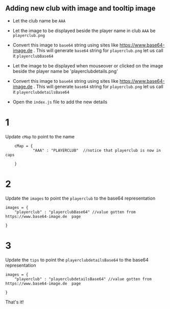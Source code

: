 ## Adding new club with image and tooltip image

 - Let the club name be `AAA`

 - Let the image to be displayed beside the player name in club `AAA` be `playerclub.png`
 - Convert this image to `base64` string using sites like https://www.base64-image.de . This will generate `base64` string for `playerclub.png` let us call it `playerclubBase64`

 - Let the image to be displayed when mouseover or clicked on  the image beside the player name be 'playerclubdetails.png'
 - Convert this image to `base64` string using sites like https://www.base64-image.de . This will generate `base64` string for `playerclub.png` let us call it `playerclubdetailsBase64`

 - Open the `index.js` file to add the new details

# 1
Update `cMap` to point to the name
```
    cMap = {
            "AAA" : "PLAYERCLUB"  //notice that playerclub is now in caps

    }

```
# 2
Update the `images` to point the `playerclub` to the base64 representation
```
images = {
    "playerclub" : "playerclubBase64" //value gotten from https://www.base64-image.de  page

}

```

# 3
Update the `tips` to point the `playerclubdetailsBase64` to the base64 representation
```
images = {
    "playerclub" : "playerclubdetailsBase64" //value gotten from https://www.base64-image.de  page

}

```

That's it!


